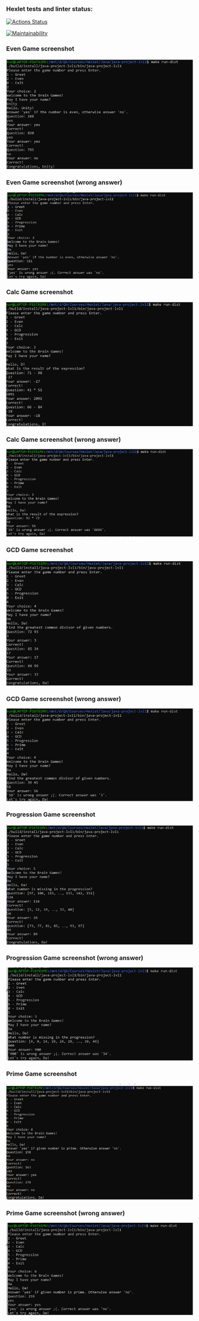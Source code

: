 ### Hexlet tests and linter status:
[![Actions Status](https://github.com/NurshatKalimullin/java-project-lvl1/workflows/hexlet-check/badge.svg)](https://github.com/NurshatKalimullin/java-project-lvl1/actions)


[![Maintainability](https://api.codeclimate.com/v1/badges/a99a88d28ad37a79dbf6/maintainability)](https://codeclimate.com/github/codeclimate/codeclimate/maintainability)



### Even Game screenshot
![Alt text](/screenshots/evenGameScreenshot.png?raw=true "Even Game screenshot")


### Even Game screenshot (wrong answer)
![Alt text](/screenshots/evenGameScreenshotWrongAnswer.png?raw=true "Even Game screenshot")


### Calc Game screenshot
![Alt text](/screenshots/calcGameScreenshot.png?raw=true "Calc Game screenshot")


### Calc Game screenshot (wrong answer)
![Alt text](/screenshots/calcGameScreenshotWrongAnswer.png?raw=true "Calc Game screenshot")


### GCD Game screenshot
![Alt text](/screenshots/gcdGameScreenshot.png?raw=true "GCD Game screenshot")


### GCD Game screenshot (wrong answer)
![Alt text](/screenshots/gcdGameScreenshotWrongAnswer.png?raw=true "GCD Game screenshot")


### Progression Game screenshot
![Alt text](/screenshots/progressionGameScreenshot.png?raw=true "Progression Game screenshot")


### Progression Game screenshot (wrong answer)
![Alt text](/screenshots/progressionGameScreenshotWrongAnswer.png?raw=true "Progression Game screenshot")


### Prime Game screenshot
![Alt text](/screenshots/primeGameScreenshot.png?raw=true "Prime Game screenshot")


### Prime Game screenshot (wrong answer)
![Alt text](/screenshots/primeGameScreenshotWrongWnswer.png?raw=true "Prime Game screenshot")